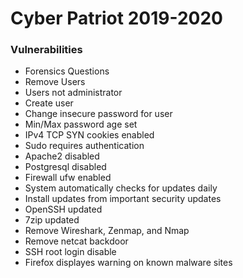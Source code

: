 # Cyber Patriot 2019-2020

### Vulnerabilities

* Forensics Questions
* Remove Users
* Users not administrator
* Create user
* Change insecure password for user
* Min/Max password age set
* IPv4 TCP SYN cookies enabled
* Sudo requires authentication
* Apache2 disabled
* Postgresql disabled
* Firewall ufw enabled
* System automatically checks for updates daily
* Install updates from important security updates
* OpenSSH updated
* 7zip updated
* Remove Wireshark, Zenmap, and Nmap
* Remove netcat backdoor
* SSH root login disable
* Firefox displayes warning on known malware sites
